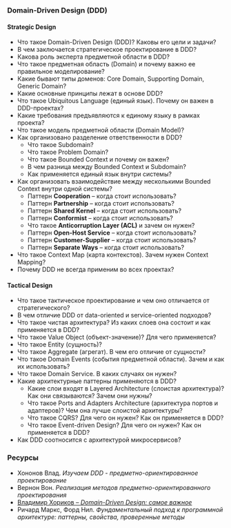 ### Domain-Driven Design (DDD)

#### **Strategic Design**
- Что такое Domain-Driven Design (DDD)? Каковы его цели и задачи?
- В чем заключается стратегическое проектирование в DDD?
- Какова роль эксперта предметной области в DDD?
- Что такое предметная область (Domain) и почему важно ее правильное моделирование?
- Какие бывают типы доменов: Core Domain, Supporting Domain, Generic Domain?
- Какие основные принципы лежат в основе DDD?
- Что такое Ubiquitous Language (единый язык). Почему он важен в DDD-проектах?
- Какие требования предъявляются к единому языку в рамках проекта?
- Что такое модель предметной области (Domain Model)?
- Как организовано разделение ответственности в DDD?
  - Что такое Subdomain?
  - Что такое Problem Domain?
  - Что такое Bounded Context и почему он важен?
  - В чем разница между Bounded Context и Subdomain?
  - Как применяется единый язык внутри системы?
- Как организовать взаимодействие между несколькими Bounded Context внутри одной системы?
  - Паттерн **Cooperation** – когда стоит использовать?
  - Паттерн **Partnership** – когда стоит использовать?
  - Паттерн **Shared Kernel** – когда стоит использовать?
  - Паттерн **Conformist** – когда стоит использовать?
  - Что такое **Anticorruption Layer (ACL)** и зачем он нужен?
  - Паттерн **Open-Host Service** – когда стоит использовать?
  - Паттерн **Customer-Supplier** – когда стоит использовать?
  - Паттерн **Separate Ways** – когда стоит использовать?
- Что такое Context Map (карта контекстов). Зачем нужен Context Mapping?
- Почему DDD не всегда применим во всех проектах?

#### **Tactical Design**
- Что такое тактическое проектирование и чем оно отличается от стратегического?
- В чем отличие DDD от data-oriented и service-oriented подходов?
- Что такое чистая архитектура? Из каких слоев она состоит и как применяется в DDD?
- Что такое Value Object (объект-значение)? Для чего применяется?
- Что такое Entity (сущность)?
- Что такое Aggregate (агрегат). В чем его отличие от сущности?
- Что такое Domain Events (события предметной области). Зачем и как их использовать?
- Что такое Domain Service. В каких случаях он нужен?
- Какие архитектурные паттерны применяются в DDD?
  - Какие слои входят в Layered Architecture (слоистая архитектура)? Как они связываются? Зачем они нужны?
  - Что такое Ports and Adapters Architecture (архитектура портов и адаптеров)? Чем она лучше слоистой архитектуры?
  - Что такое CQRS? Для чего он нужен? Как он применяется в DDD?
  - Что такое Event-driven Design? Для чего он нужен? Как он применяется в DDD?
- Как DDD соотносится с архитектурой микросервисов?

### **Ресурсы**
- Хононов Влад. *Изучаем DDD - предметно-ориентированное проектирование*
- Вернон Вон. *Реализация методов предметно-ориентированного проектирования*
- [Владимир Хориков – *Domain-Driven Design: самое важное*](https://www.youtube.com/watch?v=JOy_SNK3qj4)
- Ричард Маркс, Форд Нил. *Фундаментальный подход к программной архитектуре: паттерны, свойства, проверенные методы*
